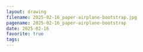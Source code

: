 ```yaml
---
layout: drawing
filename: 2025-02-16_paper-airplane-bootstrap.jpg
pagename: 2025-02-16_paper-airplane-bootstrap
date: 2025-02-16
favorite: true
tags:
---
```

